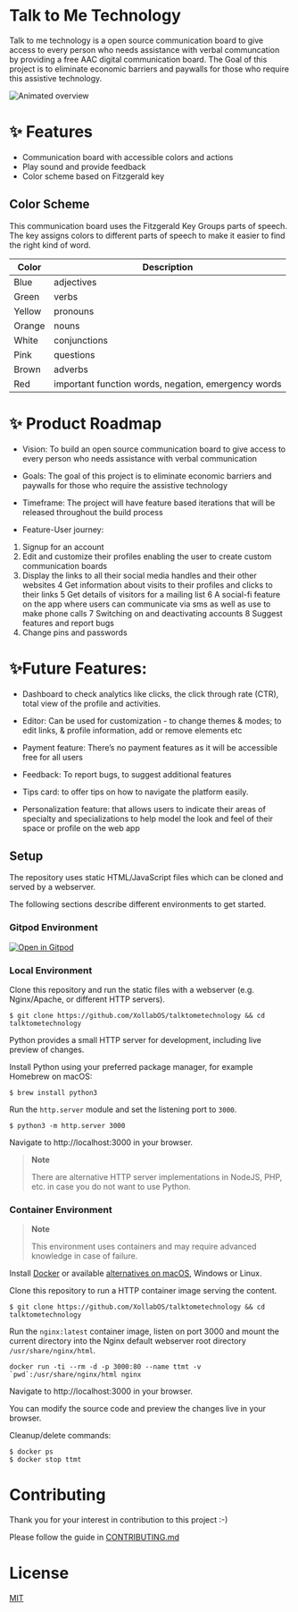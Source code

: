 # Talk to Me Technology

Talk to me technology is a open source communication board to give access to every person who needs assistance with verbal communcation by providing a free AAC digital communication board. The Goal of this project is to eliminate economic barriers and paywalls for those who require this assistive technology.

![Animated overview](https://user-images.githubusercontent.com/76171953/162774535-fd5d0859-95f3-433b-8f9f-00c33b5d2229.gif)

# ✨ Features

- Communication board with accessible colors and actions
- Play sound and provide feedback
- Color scheme based on Fitzgerald key

## Color Scheme

This communication board uses the Fitzgerald Key Groups parts of speech. The key assigns colors to different parts of speech to make it easier to find the right kind of word.

| Color  | Description  |
|--------|--------------|
| Blue   | adjectives   |
| Green  | verbs        |
| Yellow | pronouns     |
| Orange | nouns        |
| White  | conjunctions |
| Pink   | questions    |
| Brown  | adverbs      |
| Red    | important function words, negation, emergency words |

# ✨ Product Roadmap 

* Vision:
  To build an open source communication board to give access to every person who needs assistance with verbal communication

* Goals:
The goal of this project is to eliminate economic barriers and paywalls for those who require the assistive technology 

* Timeframe:
The project will have feature based iterations that will be released throughout the build process


* Feature-User journey:
1. Signup for an account
2. Edit and customize their profiles enabling the user to create custom communication boards
3. Display the links to all their social media handles and their other websites
4 Get information about visits to their profiles and clicks to their links
5 Get details of visitors for a mailing list
6 A social-fi feature on the app where users can communicate via sms as well as use to make phone calls
7 Switching on and deactivating accounts
8 Suggest features and report bugs
9. Change pins and passwords

# ✨Future Features:

* Dashboard to check analytics like clicks, the click through rate (CTR), total view of the profile and activities.

* Editor: Can be used for customization - to change themes & modes; to edit links, & profile information, add or remove elements etc

* Payment feature: There’s no payment features as it will be accessible free for all users

* Feedback: To report bugs, to suggest additional features

* Tips card: to offer tips on how to navigate the platform easily.

* Personalization feature: that allows users to indicate their areas of specialty and specializations to help model the look and feel of their space or profile on the web app

## Setup

The repository uses static HTML/JavaScript files which can be cloned and served by a webserver.

The following sections describe different environments to get started.

### Gitpod Environment

[![Open in Gitpod](https://gitpod.io/button/open-in-gitpod.svg)](https://gitpod.io/#https://github.com/XollabOS/talktometechnology)

### Local Environment

Clone this repository and run the static files with a webserver (e.g. Nginx/Apache, or different HTTP servers).

```
$ git clone https://github.com/XollabOS/talktometechnology && cd talktometechnology
```

Python provides a small HTTP server for development, including live preview of changes.

Install Python using your preferred package manager, for example Homebrew on macOS:

```
$ brew install python3
```

Run the `http.server` module and set the listening port to `3000`.

```
$ python3 -m http.server 3000
```

Navigate to http://localhost:3000 in your browser.

> **Note**
>
> There are alternative HTTP server implementations in NodeJS, PHP, etc. in case you do not want to use Python.

### Container Environment

> **Note**
>
> This environment uses containers and may require advanced knowledge in case of failure.

Install [Docker](https://docs.docker.com/get-docker/) or available [alternatives on macOS](https://dnsmichi.at/2022/03/15/docker-desktop-alternatives-macos-podman-nerdctl-rancher-desktop/), Windows or Linux.

Clone this repository to run a HTTP container image serving the content.

```
$ git clone https://github.com/XollabOS/talktometechnology && cd talktometechnology
```

Run the `nginx:latest` container image, listen on port 3000 and mount the current directory into the Nginx default webserver root directory `/usr/share/nginx/html`.

```
docker run -ti --rm -d -p 3000:80 --name ttmt -v `pwd`:/usr/share/nginx/html nginx
```

Navigate to http://localhost:3000 in your browser.

You can modify the source code and preview the changes live in your browser.

Cleanup/delete commands:

```
$ docker ps
$ docker stop ttmt
```

<!-- TODO
#### Images

#### Kubernetes
-->

# Contributing

Thank you for your interest in contribution to this project :-)

Please follow the guide in [CONTRIBUTING.md](CONTRIBUTING.md)

# License

[MIT](https://github.com/XollabOS/talktometechnology/blob/main/LICENSE)
